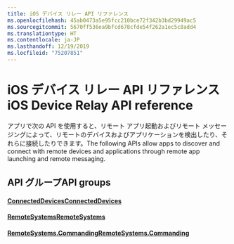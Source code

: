```yaml
---
title: iOS デバイス リレー API リファレンス
ms.openlocfilehash: 45ab0473a5e95fcc210bce72f342b3bd29949ac5
ms.sourcegitcommit: 5670ff536ea9bfcd678cfde54f262a1ec5c8add4
ms.translationtype: HT
ms.contentlocale: ja-JP
ms.lasthandoff: 12/19/2019
ms.locfileid: "75207851"
---
```

# <a name="ios-device-relay-api-reference"></a><span data-ttu-id="0bdfc-102">iOS デバイス リレー API リファレンス</span><span class="sxs-lookup"><span data-stu-id="0bdfc-102">iOS Device Relay API reference</span></span>

<span data-ttu-id="0bdfc-103">アプリで次の API を使用すると、リモート アプリ起動およびリモート メッセージングによって、リモートのデバイスおよびアプリケーションを検出したり、それらに接続したりできます。</span><span class="sxs-lookup"><span data-stu-id="0bdfc-103">The following APIs allow apps to discover and connect with remote devices and applications through remote app launching and remote messaging.</span></span>

## <a name="api-groups"></a><span data-ttu-id="0bdfc-104">API グループ</span><span class="sxs-lookup"><span data-stu-id="0bdfc-104">API groups</span></span>

#### <a name="connecteddevicesobjectivec-apiconnecteddevicesindexmd"></a>[<span data-ttu-id="0bdfc-105">ConnectedDevices</span><span class="sxs-lookup"><span data-stu-id="0bdfc-105">ConnectedDevices</span></span>](../objectivec-api/connecteddevices/index.md)
#### <a name="remotesystemsobjectivec-apiremotesystemsindexmd"></a>[<span data-ttu-id="0bdfc-106">RemoteSystems</span><span class="sxs-lookup"><span data-stu-id="0bdfc-106">RemoteSystems</span></span>](../objectivec-api/remotesystems/index.md)
#### <a name="remotesystemscommandingobjectivec-apiremotesystemscommandingindexmd"></a>[<span data-ttu-id="0bdfc-107">RemoteSystems.Commanding</span><span class="sxs-lookup"><span data-stu-id="0bdfc-107">RemoteSystems.Commanding</span></span>](../objectivec-api/remotesystems.commanding/index.md)